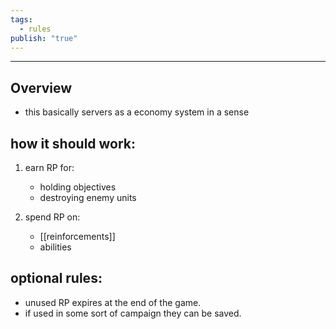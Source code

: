 ```yaml
---
tags:
  - rules
publish: "true"
---
```

---

## Overview

- this basically servers as a economy system in a sense

## how it should work:

1. earn RP for:
   - holding objectives
   - destroying enemy units

2. spend RP on:
   - [[reinforcements]]
   - abilities

## optional rules:

- unused RP expires at the end of the game.
- if used in some sort of campaign they can be saved.
